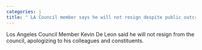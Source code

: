 ```yaml
---
categories: j
title: " LA Council member says he will not resign despite public outcry"
---
```

Los Angeles Council Member Kevin De Leon said he will not resign from the council, apologizing to his colleagues and constituents. 